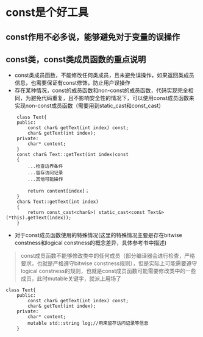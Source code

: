 # const是个好工具
## const作用不必多说，能够避免对于变量的误操作
## const类，const类成员函数的重点说明
- const类成员函数，不能修改任何类成员，且未避免误操作，如果返回类成员信息，也需要保证有const修饰，防止用户误操作
- 存在某种情况，const的成员函数和non-const的成员函数，代码实现完全相同，为避免代码重复，且不影响安全性的情况下，可以使用const成员函数来实现non-const成员函数（需要用到static_cast和const_cast）
```
    class Text{
    public:
        const char& getText(int index) const;
        char& getText(int index);
    private:
        char* content;
    }
    const char& Text::getText(int index)const
    {
        ...检查边界条件
        ...留存访问记录
        ...其他可能操作
        
        return content[index]；
    }
    char& Text::getText(int index)
    {
        return const_cast<char&>( static_cast<const Text&>(*this).getText(index));
    }
```
- 对于const成员函数使用的特殊情况(这里的特殊情况主要是存在bitwise constness和logical constness的概念差异，具体参考书中描述)
> const成员函数不能够修改类中的任何成员（部分编译器会进行检查，严格要求，也就是严格遵守bitwise constness规则），但是实际上可能需要遵守logical constness的规则，也就是const成员函数可能需要修改类中的一些成员，此时mutable关键字，就派上用场了
```
class Text{
    public:
        const char& getText(int index) const;
        char& getText(int index);
    private:
        char* content;
        mutable std::string log;//用来留存访问记录等信息
    }
```
